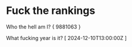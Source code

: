 # Fuck the rankings

Who the hell am I?
{ 9881063 }

What fucking year is it?
[ 2024-12-10T13:00:00Z ]
